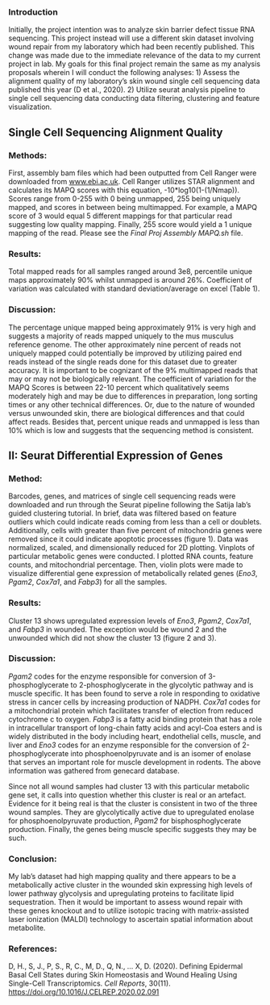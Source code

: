 ### Introduction

Initially, the project intention was to analyze skin barrier defect tissue RNA sequencing.  This project instead will use a different skin dataset involving wound repair from my laboratory which had been recently published. This change was made due to the immediate relevance of the data to my current project in lab. My goals for this final project remain the same as my analysis proposals wherein I will conduct the following analyses: 1)	Assess the alignment quality of my laboratory’s skin wound single cell sequencing data published this year (D et al., 2020). 2)	Utilize seurat analysis pipeline to single cell sequencing data conducting data filtering, clustering and feature visualization.

## Single Cell Sequencing Alignment Quality

### Methods: 

First, assembly bam files which had been outputted from Cell Ranger were downloaded from www.ebi.ac.uk. Cell Ranger utilizes STAR alignment and calculates its MAPQ scores with this equation, -10*log10(1-(1/Nmap)). Scores range from 0-255 with 0 being unmapped, 255 being uniquely mapped, and scores in between being multimapped. For example, a MAPQ score of 3 would equal 5 different mappings for that particular read suggesting low quality mapping. Finally, 255 score would yield a 1 unique mapping of the read. Please see the _Final Proj Assembly MAPQ.sh_ file. 

### Results: 

Total mapped reads for all samples ranged around 3e8, percentile unique maps approximately 90% whilst unmapped is around 26%. Coefficient of variation was calculated with standard deviation/average on excel (Table 1). 

### Discussion: 

The percentage unique mapped being approximately 91% is very high and suggests a majority of reads mapped uniquely to the mus musculus reference genome. The other approximately nine percent of reads not uniquely mapped could potentially be improved by utilizing paired end reads instead of the single reads done for this dataset due to greater accuracy. It is important to be cognizant of the 9% multimapped reads that may or may not be biologically relevant. The coefficient of variation for the MAPQ Scores is between 22-10 percent which qualitatively seems moderately high and may be due to differences in preparation, long sorting times or any other technical differences. Or, due to the nature of wounded versus unwounded skin, there are biological differences and that could affect reads. Besides that, percent unique reads and unmapped is less than 10% which is low and suggests that the sequencing method is consistent.

## II: Seurat Differential Expression of Genes

### Method: 

Barcodes, genes, and matrices of single cell sequencing reads were downloaded and run through the Seurat pipeline following the Satija lab’s guided clustering tutorial. In brief, data was filtered based on feature outliers which could indicate reads coming from less than a cell or doublets. Additionally, cells with greater than five percent of mitochondria genes were removed since it could indicate apoptotic processes (figure 1). Data was normalized, scaled, and dimensionally reduced for 2D plotting. Vinplots of particular metabolic genes were conducted. I plotted RNA counts, feature counts, and mitochondrial percentage. Then, violin plots were made to visualize differential gene expression of metabolically related genes (*Eno3*, *Pgam2*, *Cox7a1*, and *Fabp3*) for all the samples. 
 
### Results: 

Cluster 13 shows upregulated expression levels of *Eno3*, *Pgam2*, *Cox7a1*, and *Fabp3* in wounded. The exception would be wound 2 and the unwounded which did not show the cluster 13 (figure 2 and 3). 
 
 
### Discussion: 

*Pgam2* codes for the enzyme responsible for conversion of 3-phosphoglycerate to 2-phosphoglycerate in the glycolytic pathway and is muscle specific. It has been found to serve a role in responding to oxidative stress in cancer cells by increasing production of NADPH. *Cox7a1* codes for a mitochondrial protein which facilitates transfer of election from reduced cytochrome c to oxygen. *Fabp3* is a fatty acid binding protein that has a role in intracellular transport of long-chain fatty acids and acyl-Coa esters and is widely distributed in the body including heart, endothelial cells, muscle, and liver and *Eno3* codes for an enzyme responsible for the conversion of 2-phosphoglycerate into phosphoenolpyruvate and is an isomer of enolase that serves an important role for muscle development in rodents. The above information was gathered from genecard database. 

Since not all wound samples had cluster 13 with this particular metabolic gene set, it calls into question whether this cluster is real or an artefact. Evidence for it being real is that the cluster is consistent in two of the three wound samples. They are glycolytically active due to upregulated enolase for phosphoenolpyruvate production, *Pgam2* for bisphosphoglycerate production. Finally, the genes being muscle specific suggests they may be such. 

### Conclusion: 
My lab’s dataset had high mapping quality and there appears to be a metabolically active cluster in the wounded skin expressing high levels of lower pathway glycolysis and upregulating proteins to facilitate lipid sequestration. Then it would be important to assess wound repair with these genes knockout and to utilize isotopic tracing with matrix-assisted laser ionization (MALDI) technology to ascertain spatial information about metabolite. 

### References: 
D, H., S, J., P, S., R, C., M, D., Q, N., … X, D. (2020). Defining Epidermal Basal Cell States during Skin Homeostasis and Wound Healing Using Single-Cell Transcriptomics. *Cell Reports*, 30(11). https://doi.org/10.1016/J.CELREP.2020.02.091


